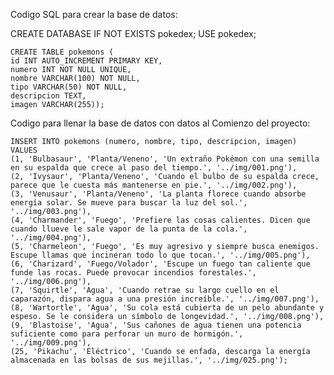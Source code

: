 Codigo SQL para crear la base de datos:

CREATE DATABASE IF NOT EXISTS pokedex;
    USE pokedex;

    CREATE TABLE pokemons (
    id INT AUTO_INCREMENT PRIMARY KEY,
    numero INT NOT NULL UNIQUE,        
    nombre VARCHAR(100) NOT NULL,
    tipo VARCHAR(50) NOT NULL,      
    descripcion TEXT,
    imagen VARCHAR(255));

Codigo para llenar la base de datos con datos al Comienzo del proyecto:

    INSERT INTO pokemons (numero, nombre, tipo, descripcion, imagen) VALUES
    (1, 'Bulbasaur', 'Planta/Veneno', 'Un extraño Pokémon con una semilla en su espalda que crece al paso del tiempo.', '../img/001.png'),
    (2, 'Ivysaur', 'Planta/Veneno', 'Cuando el bulbo de su espalda crece, parece que le cuesta más mantenerse en pie.', '../img/002.png'),
    (3, 'Venusaur', 'Planta/Veneno', 'La planta florece cuando absorbe energía solar. Se mueve para buscar la luz del sol.', '../img/003.png'),
    (4, 'Charmander', 'Fuego', 'Prefiere las cosas calientes. Dicen que cuando llueve le sale vapor de la punta de la cola.', '../img/004.png'),
    (5, 'Charmeleon', 'Fuego', 'Es muy agresivo y siempre busca enemigos. Escupe llamas que incineran todo lo que tocan.', '../img/005.png'),
    (6, 'Charizard', 'Fuego/Volador', 'Escupe un fuego tan caliente que funde las rocas. Puede provocar incendios forestales.', '../img/006.png'),
    (7, 'Squirtle', 'Agua', 'Cuando retrae su largo cuello en el caparazón, dispara agua a una presión increíble.', '../img/007.png'),
    (8, 'Wartortle', 'Agua', 'Su cola está cubierta de un pelo abundante y espeso. Se le considera un símbolo de longevidad.', '../img/008.png'),
    (9, 'Blastoise', 'Agua', 'Sus cañones de agua tienen una potencia suficiente como para perforar un muro de hormigón.', '../img/009.png'),
    (25, 'Pikachu', 'Eléctrico', 'Cuando se enfada, descarga la energía almacenada en las bolsas de sus mejillas.', '../img/025.png');

